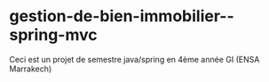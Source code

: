# gestion-de-bien-immobilier--spring-mvc
Ceci est un projet de semestre java/spring en 4ème année GI (ENSA Marrakech)
